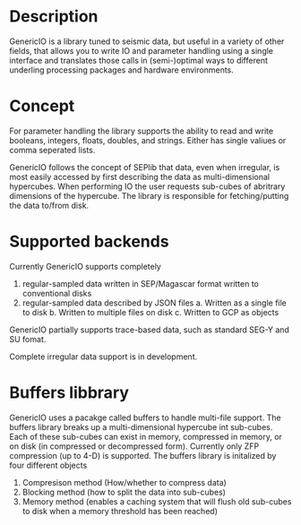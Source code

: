 # Description

GenericIO is a library tuned to seismic data, but useful in a variety of other fields,
that allows you to write IO and parameter handling using a  single interface and translates those calls in (semi-)optimal ways to different underling processing packages and hardware environments.

# Concept

For parameter handling the library supports the ability to read and write booleans, integers, floats,
doubles, and strings. Either has single valiues or comma seperated lists.

GenericIO follows the concept of SEPlib that data, even when irregular, is most easily accessed by first
describing the data as multi-dimensional hypercubes.  When performing IO the user requests sub-cubes of 
abritrary dimensions of the hypercube.  The library is responsible for fetching/putting the data to/from disk.

# Supported backends

Currently GenericIO supports completely 
 1) regular-sampled data written in SEP/Magascar format written to conventional disks
 2) regular-sampled data described by JSON files 
   a. Written as a single file to disk
   b. Written to multiple files on disk
   c. Written to GCP as objects

GenericIO partially supports trace-based data, such as standard SEG-Y and SU fomat.

Complete irregular data support is in development.

# Buffers libbrary

GenericIO uses a pacakge called buffers to handle multi-file support.  The buffers library breaks
up a multi-dimensional hypercube int sub-cubes. Each of these sub-cubes can exist in memory, compressed in memory,
or on disk (in compressed or decompressed form).  Currently only ZFP compression (up to 4-D) is supported. The
buffers library is initalized by four different objects
  1. Compresison method (How/whether to compress data)
  2. Blocking method (how to split the data into sub-cubes)
  3. Memory method (enables a caching system that will flush old sub-cubes to disk when a memory threshold has been reached)

 